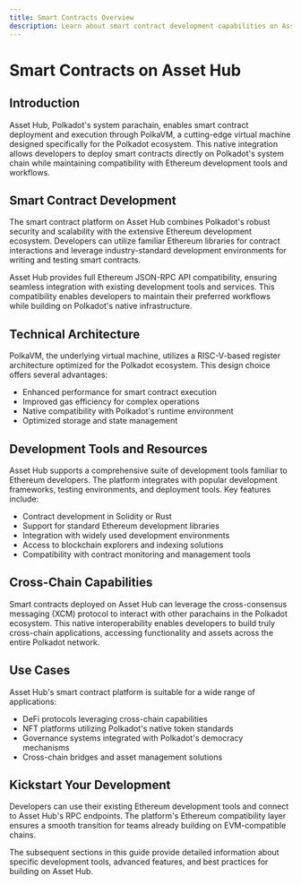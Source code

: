 ```yaml
---
title: Smart Contracts Overview
description: Learn about smart contract development capabilities on Asset Hub, Polkadot's system parachain, featuring PolkaVM and Ethereum compatibility.
---
```


# Smart Contracts on Asset Hub

## Introduction

Asset Hub, Polkadot's system parachain, enables smart contract deployment and execution through PolkaVM, a cutting-edge virtual machine designed specifically for the Polkadot ecosystem. This native integration allows developers to deploy smart contracts directly on Polkadot's system chain while maintaining compatibility with Ethereum development tools and workflows.

## Smart Contract Development

The smart contract platform on Asset Hub combines Polkadot's robust security and scalability with the extensive Ethereum development ecosystem. Developers can utilize familiar Ethereum libraries for contract interactions and leverage industry-standard development environments for writing and testing smart contracts.

Asset Hub provides full Ethereum JSON-RPC API compatibility, ensuring seamless integration with existing development tools and services. This compatibility enables developers to maintain their preferred workflows while building on Polkadot's native infrastructure.

## Technical Architecture

PolkaVM, the underlying virtual machine, utilizes a RISC-V-based register architecture optimized for the Polkadot ecosystem. This design choice offers several advantages:

- Enhanced performance for smart contract execution
- Improved gas efficiency for complex operations
- Native compatibility with Polkadot's runtime environment
- Optimized storage and state management

## Development Tools and Resources

Asset Hub supports a comprehensive suite of development tools familiar to Ethereum developers. The platform integrates with popular development frameworks, testing environments, and deployment tools. Key features include:

- Contract development in Solidity or Rust
- Support for standard Ethereum development libraries
- Integration with widely used development environments
- Access to blockchain explorers and indexing solutions
- Compatibility with contract monitoring and management tools

## Cross-Chain Capabilities

Smart contracts deployed on Asset Hub can leverage the cross-consensus messaging (XCM) protocol to interact with other parachains in the Polkadot ecosystem. This native interoperability enables developers to build truly cross-chain applications, accessing functionality and assets across the entire Polkadot network.

## Use Cases

Asset Hub's smart contract platform is suitable for a wide range of applications:

- DeFi protocols leveraging cross-chain capabilities
- NFT platforms utilizing Polkadot's native token standards
- Governance systems integrated with Polkadot's democracy mechanisms
- Cross-chain bridges and asset management solutions

## Kickstart Your Development

Developers can use their existing Ethereum development tools and connect to Asset Hub's RPC endpoints. The platform's Ethereum compatibility layer ensures a smooth transition for teams already building on EVM-compatible chains.

The subsequent sections in this guide provide detailed information about specific development tools, advanced features, and best practices for building on Asset Hub.
